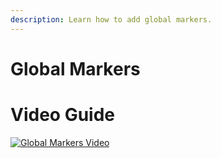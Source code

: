```yaml
---
description: Learn how to add global markers.
---
```


# Global Markers

# Video Guide

[![Global Markers Video](https://img.youtube.com/vi/eL6bkISHQvY/0.jpg)](https://www.youtube.com/watch?v=eL6bkISHQvY)

